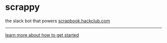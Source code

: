 # scrappy
the slack bot that powers [scrapbook.hackclub.com](https://scrapbook.hackclub.com)

---

[learn more about how to get started](https://scrapbook.hackclub.com/about)
